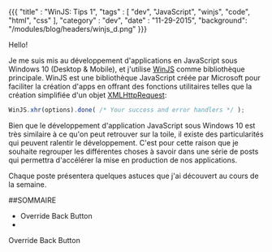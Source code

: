 {{{ "title" : "WinJS: Tips 1", "tags" : [ "dev", "JavaScript", "winjs", "code", "html", "css" ], "category" : "dev", "date" : "11-29-2015", "background": "/modules/blog/headers/winjs_d.png" }}}

Hello!

Je me suis mis au développement d'applications en JavaScript sous Windows 10 (Desktop & Mobile), 
et j'utilise [WinJS](https://github.com/winjs/winjs) comme bibliothèque principale.
WinJS est une bibliothèque JavaScript créée par Microsoft pour faciliter la création d'apps en offrant 
des fonctions utilitaires telles que la création simplifiée 
d'un objet [XMLHttpRequest](https://developer.mozilla.org/en-US/docs/Web/API/XMLHttpRequest):

```JavaScript
WinJS.xhr(options).done( /* Your success and error handlers */ );
```

Bien que le développement d'application JavaScript sous Windows 10 
est très similaire à ce qu'on peut retrouver sur la toile, 
il existe des particularités qui peuvent ralentir le développement.
C'est pour cette raison que je souhaite regrouper les différentes choses à savoir dans une série 
de posts qui permettra d'accélérer la mise en production de nos applications.

Chaque poste présentera quelques astuces que j'ai découvert au cours de la semaine.

##SOMMAIRE

* Override Back Button
*

Override Back Button
